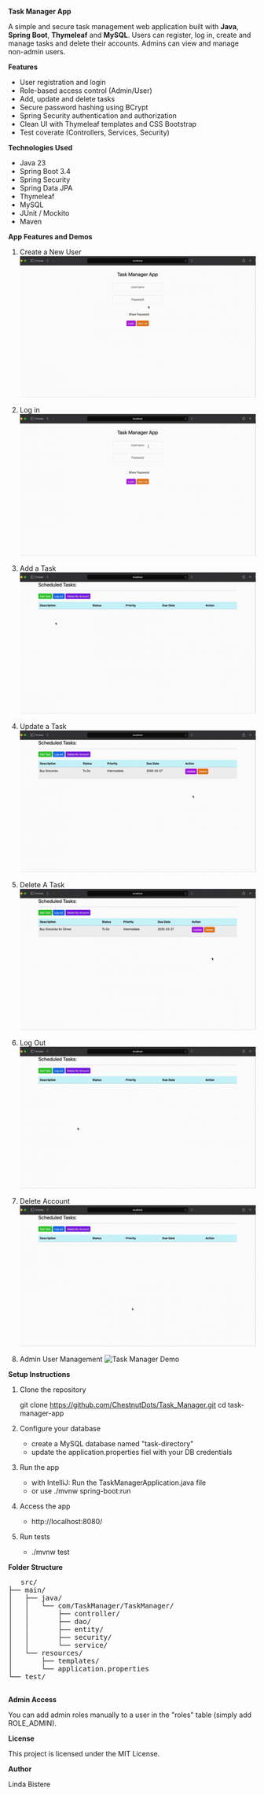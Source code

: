 **Task Manager App**

A simple and secure task management web application built with **Java**, **Spring Boot**, **Thymeleaf** and **MySQL**. Users can register, log in, create and manage tasks and delete their accounts. Admins can view and manage non-admin users.

**Features**

- User registration and login
- Role-based access control (Admin/User)
- Add, update and delete tasks
- Secure password hashing using BCrypt
- Spring Security authentication and authorization
- Clean UI with Thymeleaf templates and CSS Bootstrap
- Test coverate (Controllers, Services, Security)

**Technologies Used**

- Java 23
- Spring Boot 3.4
- Spring Security
- Spring Data JPA
- Thymeleaf
- MySQL
- JUnit / Mockito
- Maven

**App Features and Demos**

1. Create a New User
![Task Manager Demo](GIFs/CreatingANewUser.gif)

2. Log in
![Task Manager Demo](GIFs/LoggingIn.gif)

3. Add a Task
![Task Manager Demo](GIFs/AddingATask.gif)

4. Update a Task
![Task Manager Demo](GIFs/UpdateTask.gif)

5. Delete A Task
![Task Manager Demo](GIFs/DeleteATask.gif)

6. Log Out
![Task Manager Demo](GIFs/LogOut.gif)

7. Delete Account
![Task Manager Demo](GIFs/DeleteAccount.gif)

8. Admin User Management
![Task Manager Demo](GIFs/AdminUserManagement.gif)  


**Setup Instructions**

1. Clone the repository

   git clone https://github.com/ChestnutDots/Task_Manager.git
   cd task-manager-app

2. Configure your database
   - create a MySQL database named "task-directory"
   - update the application.properties fiel with your DB credentials

3. Run the app
   - with IntelliJ: Run the TaskManagerApplication.java file
   - or use ./mvnw spring-boot:run
  
4. Access the app
   - http://localhost:8080/
  
5. Run tests
   - ./mvnw test
  
**Folder Structure**

<pre>
   src/
├── main/
│   ├── java/
│   │   └── com/TaskManager/TaskManager/
│   │       ├── controller/
│   │       ├── dao/
│   │       ├── entity/
│   │       ├── security/
│   │       └── service/
│   └── resources/
│       ├── templates/
│       └── application.properties
└── test/

</pre>

**Admin Access**

You can add admin roles manually to a user in the "roles" table (simply add ROLE_ADMIN).

**License**

This project is licensed under the MIT License.

**Author**

Linda Bistere

